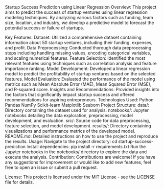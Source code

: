 Startup Success Prediction using Linear Regression
Overview:
This project aims to predict the success of startup ventures using linear regression modeling techniques. By analyzing various factors such as funding, team size, location, and industry, we develop a predictive model to forecast the potential success or failure of startups.

Key Features:
Dataset: Utilized a comprehensive dataset containing information about 50 startup ventures, including their funding, expenses, and profit.
Data Preprocessing: Conducted thorough data preprocessing steps including handling missing values, encoding categorical variables, and scaling numerical features.
Feature Selection: Identified the most relevant features using techniques such as correlation analysis and feature importance ranking.
Model Development: Developed a linear regression model to predict the profitability of startup ventures based on the selected features.
Model Evaluation: Evaluated the performance of the model using metrics such as Mean Absolute Error (MAE), Mean Squared Error (MSE), and R-squared score.
Insights and Recommendations: Provided insights into the factors that significantly impact startup success and offered recommendations for aspiring entrepreneurs.
Technologies Used:
Python
Pandas
NumPy
Scikit-learn
Matplotlib
Seaborn
Project Structure:
data/: Directory containing the dataset used for analysis.
notebooks/: Jupyter notebooks detailing the data exploration, preprocessing, model development, and evaluation.
src/: Source code for data preprocessing, feature selection, and model development.
results/: Directory containing visualizations and performance metrics of the developed model.
README.md: Detailed instructions on how to use the project and reproduce the results.
Usage:
Navigate to the project directory: cd startup-success-prediction
Install dependencies: pip install -r requirements.txt
Run the Jupyter notebooks in the notebooks/ directory to explore the data and execute the analysis.
Contribution:
Contributions are welcome! If you have any suggestions for improvement or would like to add new features, feel free to open an issue or submit a pull request.

License:
This project is licensed under the MIT License - see the LICENSE file for details.
